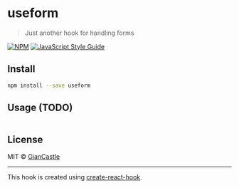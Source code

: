 # useform

> Just another hook for handling forms

[![NPM](https://img.shields.io/npm/v/@gco.c/useform)](https://www.npmjs.com/package/@gco.c/useform ) [![JavaScript Style Guide](https://img.shields.io/badge/code_style-standard-brightgreen.svg)](https://standardjs.com)

## Install

```bash
npm install --save useform
```

## Usage (TODO)

```jsx
```

## License

MIT © [GianCastle](https://github.com/GianCastle)

---

This hook is created using [create-react-hook](https://github.com/hermanya/create-react-hook).
